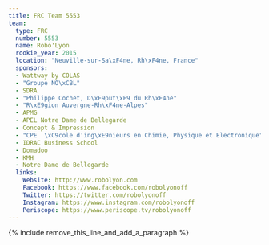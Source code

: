 ```yaml
---
title: FRC Team 5553
team:
  type: FRC
  number: 5553
  name: Robo'Lyon
  rookie_year: 2015
  location: "Neuville-sur-Sa\xF4ne, Rh\xF4ne, France"
  sponsors:
  - Wattway by COLAS
  - "Groupe NO\xCBL"
  - SDRA
  - "Philippe Cochet, D\xE9put\xE9 du Rh\xF4ne"
  - "R\xE9gion Auvergne-Rh\xF4ne-Alpes"
  - APMG
  - APEL Notre Dame de Bellegarde
  - Concept & Impression
  - "CPE  \xC9cole d'ing\xE9nieurs en Chimie, Physique et Electronique"
  - IDRAC Business School
  - Domadoo
  - KMH
  - Notre Dame de Bellegarde
  links:
    Website: http://www.robolyon.com
    Facebook: https://www.facebook.com/robolyonoff
    Twitter: https://twitter.com/robolyonoff
    Instagram: https://www.instagram.com/robolyonoff
    Periscope: https://www.periscope.tv/robolyonoff
---
```


{% include remove_this_line_and_add_a_paragraph %}